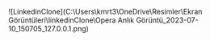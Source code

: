 
![LinkedinClone](C:\Users\kmrt3\OneDrive\Resimler\Ekran Görüntüleri\linkedinClone\Opera Anlık Görüntü_2023-07-10_150705_127.0.0.1.png)

